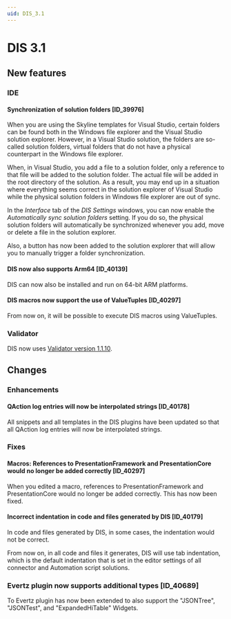 ```yaml
---
uid: DIS_3.1
---
```


# DIS 3.1

## New features

### IDE

#### Synchronization of solution folders [ID_39976]

When you are using the Skyline templates for Visual Studio, certain folders can be found both in the Windows file explorer and the Visual Studio solution explorer. However, in a Visual Studio solution, the folders are so-called solution folders, virtual folders that do not have a physical counterpart in the Windows file explorer.

When, in Visual Studio, you add a file to a solution folder, only a reference to that file will be added to the solution folder. The actual file will be added in the root directory of the solution. As a result, you may end up in a situation where everything seems correct in the solution explorer of Visual Studio while the physical solution folders in Windows file explorer are out of sync.

In the *Interface* tab of the *DIS Settings* windows, you can now enable the *Automatically sync solution folders* setting. If you do so, the physical solution folders will automatically be synchronized whenever you add, move or delete a file in the solution explorer.

Also, a button has now been added to the solution explorer that will allow you to manually trigger a folder synchronization.

#### DIS now also supports Arm64 [ID_40139]

DIS can now also be installed and run on 64-bit ARM platforms.

#### DIS macros now support the use of ValueTuples [ID_40297]

From now on, it will be possible to execute DIS macros using ValueTuples.

### Validator

DIS now uses [Validator version 1.1.10](https://github.com/SkylineCommunications/Skyline.DataMiner.CICD.Validators/releases/tag/1.1.10).

## Changes

### Enhancements

#### QAction log entries will now be interpolated strings [ID_40178]

All snippets and all templates in the DIS plugins have been updated so that all QAction log entries will now be interpolated strings.

### Fixes

#### Macros: References to PresentationFramework and PresentationCore would no longer be added correctly [ID_40297]

When you edited a macro, references to PresentationFramework and PresentationCore would no longer be added correctly. This has now been fixed.

#### Incorrect indentation in code and files generated by DIS [ID_40179]

In code and files generated by DIS, in some cases, the indentation would not be correct.

From now on, in all code and files it generates, DIS will use tab indentation, which is the default indentation that is set in the editor settings of all connector and Automation script solutions.

### Evertz plugin now supports additional types [ID_40689]

To Evertz plugin has now been extended to also support the "JSONTree", "JSONTest", and "ExpandedHiTable" Widgets.
